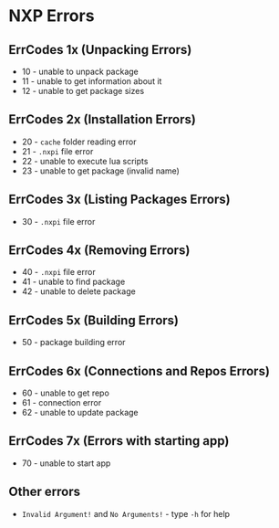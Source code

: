 # NXP Errors
## ErrCodes 1x (Unpacking Errors)
- 10 - unable to unpack package
- 11 - unable to get information about it
- 12 - unable to get package sizes

## ErrCodes 2x (Installation Errors)
- 20 - `cache` folder reading error
- 21 - `.nxpi` file error
- 22 - unable to execute lua scripts
- 23 - unable to get package (invalid name)

## ErrCodes 3x (Listing Packages Errors)
- 30 - `.nxpi` file error

## ErrCodes 4x (Removing Errors)
- 40 - `.nxpi` file error
- 41 - unable to find package
- 42 - unable to delete package

## ErrCodes 5x (Building Errors)
- 50 - package building error

## ErrCodes 6x (Connections and Repos Errors)
- 60 - unable to get repo
- 61 - connection error
- 62 - unable to update package

## ErrCodes 7x (Errors with starting app)
- 70 - unable to start app

## Other errors
- `Invalid Argument!` and `No Arguments!` - type `-h` for help
